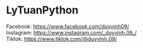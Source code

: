 # LyTuanPython

Facebook: https://www.facebook.com/duyvinh09/ \
Instagram: https://www.instagram.com/_duyvinh.09_/ \
Tiktok: https://www.tiktok.com/@duyvinh.09/
